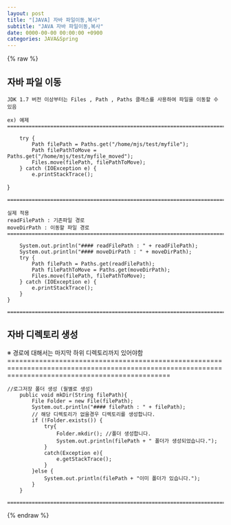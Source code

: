 ```yaml
---  
layout: post  
title: "[JAVA] 자바 파일이동,복사"  
subtitle: "JAVA 자바 파일이동,복사"  
date: 0000-00-00 00:00:00 +0900  
categories: JAVA&Spring  
---  
```

{% raw %}  
## 자바 파일 이동  
  
	JDK 1.7 버전 이상부터는 Files , Path , Paths 클래스를 사용하여 파일을 이동할 수 있음  
  
	ex) 예제  
	=====================================================================================================================================================  
  
		try {  
			Path filePath = Paths.get("/home/mjs/test/myfile");  
			Path filePathToMove = Paths.get("/home/mjs/test/myfile_moved");  
			Files.move(filePath, filePathToMove);  
		} catch (IOException e) {  
			e.printStackTrace();  
}  
  
	=====================================================================================================================================================  
  
	실제 적용  
	readFilePath : 기존파일 경로  
	moveDirPath : 이동할 파일 경로  
	=====================================================================================================================================================  
  
        System.out.println("#### readFilePath : " + readFilePath);  
        System.out.println("#### moveDirPath : " + moveDirPath);  
        try {  
            Path filePath = Paths.get(readFilePath);  
            Path filePathToMove = Paths.get(moveDirPath);  
            Files.move(filePath, filePathToMove);  
        } catch (IOException e) {  
            e.printStackTrace();  
        }  
    }  
  
	=====================================================================================================================================================  
  
## 자바 디렉토리 생성  
  
※ 경로에 대해서는 마지막 하위 디렉토리까지 있어야함  
	=====================================================================================================================================================  
  
	//로그저장 폴더 생성 (월별로 생성)  
		public void mkDir(String filePath){  
			File Folder = new File(filePath);  
			System.out.println("#### filePath : " + filePath);  
			// 해당 디렉토리가 없을경우 디렉토리를 생성합니다.  
			if (!Folder.exists()) {  
				try{  
					Folder.mkdir(); //폴더 생성합니다.  
					System.out.println(filePath + " 폴더가 생성되었습니다.");  
				}  
				catch(Exception e){  
					e.getStackTrace();  
				}  
			}else {  
				System.out.println(filePath + "이미 폴더가 있습니다.");  
			}  
		}  
  
	=====================================================================================================================================================                                                                                                                                                                                                                                                                                                                                                                                                                                                                                                                                                                                                                                                                                                                                                                                                                                                                                                                                                                                                                                                                                                                                                                                                                                                                                                                                                                                                                                                                                                                                                                                                                                                                                                                                                                                                                                                                                                                                                                                                                                                                                                                                                                                                                                                                                                                                                                                                                                                                                          
{% endraw %}